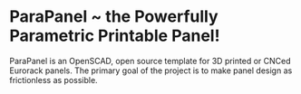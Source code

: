 # ParaPanel ~ the Powerfully Parametric Printable Panel!
ParaPanel is an OpenSCAD, open source template for 3D printed or CNCed Eurorack panels. The primary goal of the project is to make panel design as frictionless as possible. 


